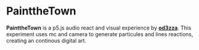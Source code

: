 # PainttheTown

**PainttheTown** is a p5.js audio react and visual experience by **[od3zza](https://github.com/od3zza)**. This experiment uses mc and camera to generate particules and lines reactions, creating an continous digital art.
